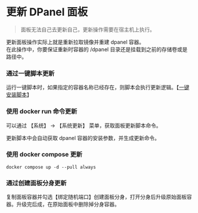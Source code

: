 # 更新 DPanel 面板

> 面板无法自己去更新自己，更新操作需要在宿主机上执行。

更新面板操作实际上就是重新拉取镜像并重建 dpanel 容器。\
在此操作中，你要保证重新时容器的 /dpanel 目录还是挂载到之前的存储卷或是路径中。

### 通过一键脚本更新

运行一键脚本时，如果指定的容器名称已经存在，则脚本会执行更新逻辑。【[一键安装脚本](/install/shell)】

### 使用 docker run 命令更新

可以通过 【系统】 -> 【系统更新】 菜单，获取面板更新脚本命令。

更新脚本中会自动获取 dpanel 容器的安装参数，并生成更新命令。

### 使用 docker compose 更新

```
docker compose up -d --pull always
```

### 通过创建面板分身更新

复制面板容器并勾选【绑定随机端口】创建面板分身，打开分身后升级原始面板容器。升级完后成，在原始面板中删除掉分身容器。